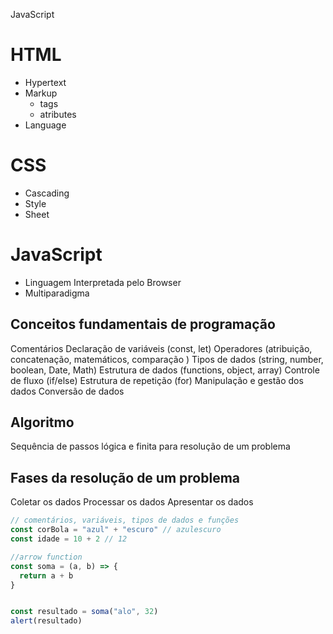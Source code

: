 JavaScript

# HTML

- Hypertext 
- Markup 
  - tags
  - atributes
- Language

# CSS

- Cascading
- Style
- Sheet

# JavaScript

- Linguagem Interpretada pelo Browser
- Multiparadigma

## Conceitos fundamentais de programação

Comentários
Declaração de variáveis (const, let)
Operadores (atribuição, concatenação, matemáticos, comparação )
Tipos de dados (string, number, boolean, Date, Math)
Estrutura de dados (functions, object, array)
Controle de fluxo (if/else)
Estrutura de repetição (for)
Manipulação e gestão dos dados
Conversão de dados

## Algoritmo

Sequência de passos lógica e finita para resolução de um problema

## Fases da resolução de um problema

Coletar os dados
Processar os dados
Apresentar os dados



```js
// comentários, variáveis, tipos de dados e funções
const corBola = "azul" + "escuro" // azulescuro
const idade = 10 + 2 // 12

//arrow function
const soma = (a, b) => {
  return a + b
}


const resultado = soma("alo", 32)
alert(resultado)
```